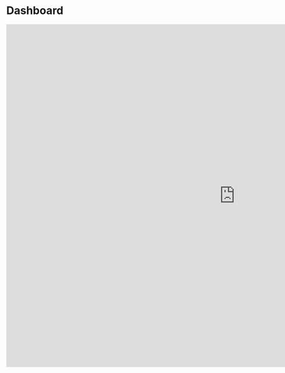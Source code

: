 # Dashboard

<iframe width="1200" height="900" src="https://datastudio.google.com/embed/reporting/92cadc84-b31f-4a7a-9be9-6a0c3fe7d572/page/zzOxC" frameborder="0" style={{border:0}} allowfullscreen></iframe>
